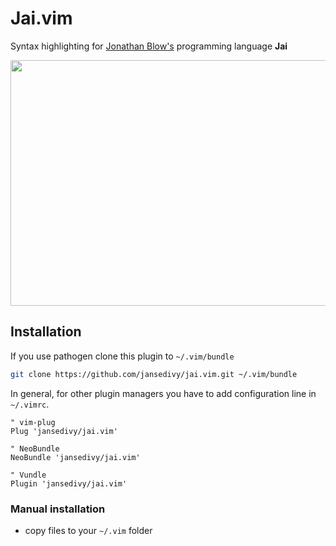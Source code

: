 # Jai.vim

Syntax highlighting for [Jonathan Blow's](https://twitter.com/jonathan_blow) programming language **Jai**

<p align="center">
  <img width="700" height="393" src="https://upx.cz/2gE"/>
</p>

## Installation

If you use pathogen clone this plugin to `~/.vim/bundle`

```bash
git clone https://github.com/jansedivy/jai.vim.git ~/.vim/bundle
```

In general, for other plugin managers you have to add configuration line in `~/.vimrc`.

```viml
" vim-plug
Plug 'jansedivy/jai.vim'

" NeoBundle
NeoBundle 'jansedivy/jai.vim'

" Vundle
Plugin 'jansedivy/jai.vim'
```

### Manual installation

* copy files to your `~/.vim` folder
